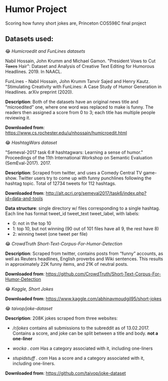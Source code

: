 # Humor Project
Scoring how funny short jokes are, Princeton COS598C final project


## Datasets used:

😂 _Humicroedit and FunLines datasets_

Nabil Hossain, John Krumm and Michael Gamon. "President Vows to Cut ~~Taxes~~ Hair": Dataset and Analysis of Creative Text Editing for Humorous Headlines. 2019. In NAACL. 

FunLines - Nabil Hossain, John Krumm Tanvir Sajed and Henry Kautz. "Stimulating Creativity with FunLines: A Case Study of Humor Generation in Headlines. arXiv preprint (2020). 

__Description__: Both of the datasets have an original news title and “microedited” one, where one word was replaced to make is funny. The readers then assigned a score from 0 to 3; each title has multiple people reviewing it. 

__Downloaded from__: https://www.cs.rochester.edu/u/nhossain/humicroedit.html


😂 _HashtagWars dataset_  

"Semeval-2017 task 6:# hashtagwars: Learning a sense of humor." Proceedings of the 11th International Workshop on Semantic Evaluation (SemEval-2017). 2017. 

__Description__: Scraped from twitter, and uses a Comedy Central TV game-show. Twitter users try to come up with funny punchlines following the hashtag topic. Total of 12734 tweets for 112 hashtags.

__Downloaded from__: http://alt.qcri.org/semeval2017/task6/index.php?id=data-and-tools

__Data structure__: single directory w/ files corresponding to a single hashtag. Each line has format tweet_id tweet_text tweet_label, with labels: 
- 0: not in the top 10
- 1: top 10, but not winning (90 out of 101 files have all 9, the rest have 8)
- 2: winning tweet (one tweet per file)


😂 _CrowdTruth Short-Text-Corpus-For-Humor-Detection_

__Description__: Scraped from twitter, contains posts from “funny” accounts, as well as Reuters headlines, English proverbs and Wiki sentences. This results in approximately 22K funny items, and 21K of neutral posts.

__Downloaded from__: https://github.com/CrowdTruth/Short-Text-Corpus-For-Humor-Detection


😂 _Kaggle, Short Jokes_ 

__Downloaded from__: https://www.kaggle.com/abhinavmoudgil95/short-jokes


😂 _taivop/joke-dataset_

__Description__: 208K jokes scraped from three websites: 

- _/r/jokes_ contains all submissions to the subreddit as of 13.02.2017. Contains a score, and joke can be split between a title and body. __not a one-liner__

- _wocka . com_ Has a category associated with it, including one-liners

- _stupidstuff . com_  Has a score and a category associated with it, including one-liners.

__Downloaded from__: https://github.com/taivop/joke-dataset


